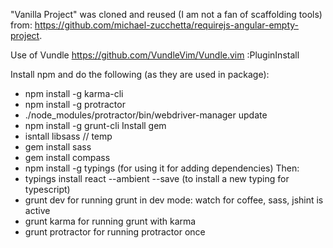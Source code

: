 "Vanilla Project" was cloned and reused (I am not a fan of scaffolding tools) from: https://github.com/michael-zucchetta/requirejs-angular-empty-project.

Use of Vundle
https://github.com/VundleVim/Vundle.vim
:PluginInstall

Install npm and do the following (as they are used in package):

- npm install -g karma-cli
- npm install -g protractor
- ./node_modules/protractor/bin/webdriver-manager update
- npm install -g grunt-cli
Install gem
- isntall libsass // temp
- gem install sass
- gem install compass
- npm install -g typings (for using it for adding dependencies)
Then:
- typings install react --ambient --save (to install a new typing for typescript)
- grunt dev for running grunt in dev mode: watch for coffee, sass, jshint is active
- grunt karma for running grunt with karma
- grunt protractor for running protractor once

